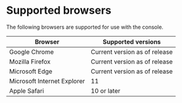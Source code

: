 # Supported browsers

The following browsers are supported for use with the console.

|Browser|Supported versions|
|-------|------------------|
|Google Chrome|Current version as of release|
|Mozilla Firefox|Current version as of release|
|Microsoft Edge|Current version as of release|
|Microsoft Internet Explorer|11|
|Apple Safari|10 or later|


